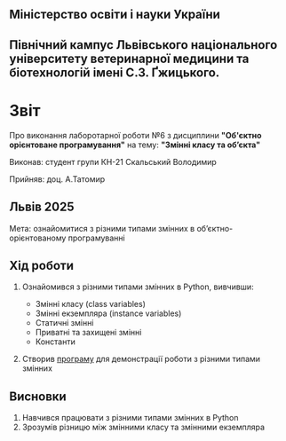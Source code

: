## Міністерство освіти і науки України

## Північний кампус Львівського національного університету ветеринарної медицини та біотехнологій імені С.З. Ґжицького.

# Звіт
Про виконання лаборотарної роботи №6 з дисциплини **"Об'єктно орієнтоване програмування"** на тему: **"Змінні класу та об’єкта"**

Виконав: студент групи КН-21 Скальський Володимир

Прийняв: доц. А.Татомир
## Львів 2025

Мета: ознайомитися з різними типами змінних в об’єктно-орієнтованому програмуванні

## Хід роботи

1. Ознайомився з різними типами змінних в Python, вивчивши:
   - Змінні класу (class variables)
   - Змінні екземпляра (instance variables) 
   - Статичні змінні
   - Приватні та захищені змінні
   - Константи

3. Створив [програму](inheritance.py) для демонстрації роботи з різними типами змінних

## Висновки
1. Навчився працювати з різними типами змінних в Python
2. Зрозумів різницю між змінними класу та змінними екземпляра

